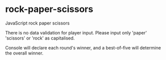 # rock-paper-scissors
JavaScript rock paper scissors

There is no data validation for player input. Please input only 'paper' 'scissors' or 'rock' as capitalised. 

Console will declare each round's winner, and a best-of-five will determine the overall winner.